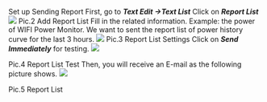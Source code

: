 Set up Sending Report
First, go to ***Text  Edit ->Text List***
Click on ***Report List***
![](https://leweidoc.oss-cn-hangzhou.aliyuncs.com/lewei50/img/devicebitmanual-xj-20180930-46.jpg)
Pic.2 Add Report List
Fill in the related information.
Example: the power of WIFI Power Monitor. We want to sent the report list of power history curve for the last 3 hours.
![](https://leweidoc.oss-cn-hangzhou.aliyuncs.com/lewei50/img/devicebitmanual-xj-20180930-47.jpg)
Pic.3 Report List Settings
Click on ***Send Immediately*** for testing.
![](https://leweidoc.oss-cn-hangzhou.aliyuncs.com/lewei50/img/devicebitmanual-xj-20180930-48.jpg)

Pic.4 Report List Test
Then, you will receive an E-mail as the following picture shows.
![](https://leweidoc.oss-cn-hangzhou.aliyuncs.com/lewei50/img/devicebitmanual-xj-20180930-49.jpg)

Pic.5 Report List

[46]: https://leweidoc.oss-cn-hangzhou.aliyuncs.com/lewei50/img/devicebitmanual-xj-20180930-46.jpg
[47]: https://leweidoc.oss-cn-hangzhou.aliyuncs.com/lewei50/img/devicebitmanual-xj-20180930-47.jpg
[48]: https://leweidoc.oss-cn-hangzhou.aliyuncs.com/lewei50/img/devicebitmanual-xj-20180930-48.jpg
[49]: https://leweidoc.oss-cn-hangzhou.aliyuncs.com/lewei50/img/devicebitmanual-xj-20180930-49.jpg
[50]: https://leweidoc.oss-cn-hangzhou.aliyuncs.com/lewei50/img/devicebitmanual-xj-20180930-50.jpg
[51]: https://leweidoc.oss-cn-hangzhou.aliyuncs.com/lewei50/img/devicebitmanual-xj-20180930-51.jpg
[52]: https://leweidoc.oss-cn-hangzhou.aliyuncs.com/lewei50/img/devicebitmanual-xj-20180930-52.jpg
[55]: https://leweidoc.oss-cn-hangzhou.aliyuncs.com/lewei50/img/devicebitmanual-xj-20180930-55.jpg
[56]: https://leweidoc.oss-cn-hangzhou.aliyuncs.com/lewei50/img/devicebitmanual-xj-20180930-56.jpg
[57]: https://leweidoc.oss-cn-hangzhou.aliyuncs.com/lewei50/img/devicebitmanual-xj-20180930-57.jpg
[58]: https://leweidoc.oss-cn-hangzhou.aliyuncs.com/lewei50/img/devicebitmanual-xj-20180930-58.jpg
[59]: https://leweidoc.oss-cn-hangzhou.aliyuncs.com/lewei50/img/devicebitmanual-xj-20180930-59.jpg
[60]: https://leweidoc.oss-cn-hangzhou.aliyuncs.com/lewei50/img/devicebitmanual-xj-20180930-60.jpg
[53]: https://leweidoc.oss-cn-hangzhou.aliyuncs.com/lewei50/img/devicebitmanual-xj-20180930-53.jpg
[54]: https://leweidoc.oss-cn-hangzhou.aliyuncs.com/lewei50/img/devicebitmanual-xj-20180930-54.jpg

